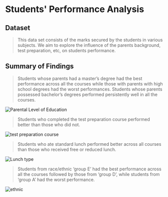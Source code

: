 # Students' Performance Analysis                                                          

## Dataset

> This data set consists of the marks secured by the students in various subjects. We aim to explore the influence of the parents background, test preparation, etc, on students performance.


## Summary of Findings

> Students whose parents had a master’s degree had the best performance across all the courses while those with parents with high school degrees had the worst performances. Students whose parents possessed bachelor’s degrees performed persistently well in all the courses. 

![Parental Level of Education](https://user-images.githubusercontent.com/104560999/183290060-13bc8eea-35ac-4595-84d4-d8e50860331a.png)



> Students who completed the test preparation course performed better than those who did not.

![test preparation course](https://user-images.githubusercontent.com/104560999/183290075-5bb8fbc7-0569-4048-b76d-98361afe5212.png)


> Students who ate standard lunch performed better across all courses than those who received free or reduced lunch.

![Lunch type](https://user-images.githubusercontent.com/104560999/183290091-c0c0390e-9031-4dd0-bc05-529113e83f0a.png)

> Students from race/ethnic ‘group E’ had the best performance across all the courses followed by those from ‘group D’, while students from ‘group A’ had the worst performance.

![ethnic](https://user-images.githubusercontent.com/104560999/183290139-28047662-61a1-43bd-9302-12daeab2f1ad.png)

